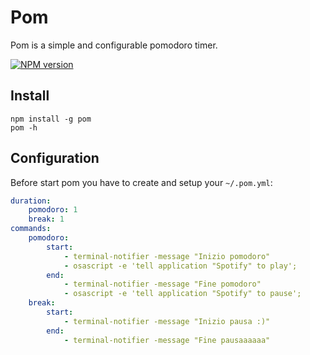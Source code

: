 # Pom
Pom is a simple and configurable pomodoro timer.

[![NPM version](https://badge.fury.io/js/pom.png)](http://badge.fury.io/js/pom)

## Install
```
npm install -g pom
pom -h
```

## Configuration
Before start pom you have to create and setup your `~/.pom.yml`:
```yml
duration:
    pomodoro: 1
    break: 1
commands:
    pomodoro:
        start:
            - terminal-notifier -message "Inizio pomodoro"
            - osascript -e 'tell application "Spotify" to play';
        end:
            - terminal-notifier -message "Fine pomodoro"
            - osascript -e 'tell application "Spotify" to pause';
    break:
        start:
            - terminal-notifier -message "Inizio pausa :)"
        end:
            - terminal-notifier -message "Fine pausaaaaaa"
```
